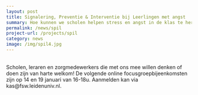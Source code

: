 ```yaml
---
layout: post
title: Signalering, Preventie & Interventie bij Leerlingen met angst
summary: Hoe kunnen we scholen helpen stress en angst in de klas te herkennen en te voorkomen en samen met scholen leerlingen snel de juiste ondersteuning bieden? Doe mee met het SPIL-programma!
permalink: /news/spil
project-url: /projects/spil
category: news
image: /img/spil4.jpg
---
```

<br>
Scholen, leraren en zorgmedewerkers die met ons mee willen denken of doen zijn van harte welkom! De volgende online focusgroepbijeenkomsten zijn op 14 en 19 januari van 16-18u. Aanmelden kan via kas@fsw.leidenuniv.nl.
